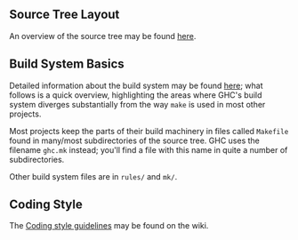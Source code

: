 ## Source Tree Layout



An overview of the source tree may be found [here](commentary/source-tree).


## Build System Basics



Detailed information about the build system may be found [here](building); what follows is a quick overview, highlighting the areas where GHC's build system diverges substantially from the way `make` is used in most other projects.



Most projects keep the parts of their build machinery in files called `Makefile` found in many/most subdirectories of the source tree.  GHC uses the filename `ghc.mk` instead; you'll find a file with this name in quite a number of subdirectories.



Other build system files are in `rules/` and `mk/`.


## Coding Style



The [Coding style guidelines](working-conventions) may be found on the wiki.


